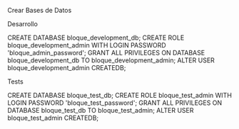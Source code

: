 Crear Bases de Datos

Desarrollo

CREATE DATABASE bloque_development_db;
CREATE ROLE bloque_development_admin WITH LOGIN PASSWORD 'bloque_admin_password';
GRANT ALL PRIVILEGES ON DATABASE bloque_development_db TO bloque_development_admin;
ALTER USER bloque_development_admin CREATEDB;

Tests

CREATE DATABASE bloque_test_db;
CREATE ROLE bloque_test_admin WITH LOGIN PASSWORD 'bloque_test_password';
GRANT ALL PRIVILEGES ON DATABASE bloque_test_db TO bloque_test_admin;
ALTER USER bloque_test_admin CREATEDB;